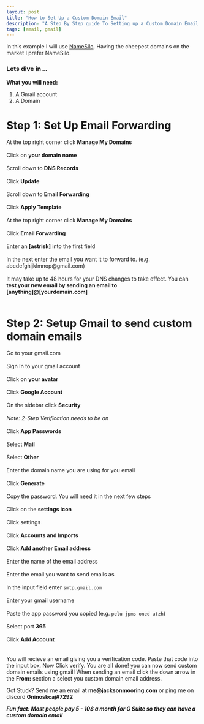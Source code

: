 ```yaml
---
layout: post
title: "How to Set Up a Custom Domain Email"
description: "A Step By Step guide To Setting up a Custom Domain Email for Free"
tags: [email, gmail]
---
```


In this example I will use <a href="https://www.namesilo.com" target="_blank">NameSilo</a>. Having the cheepest domains on the market I prefer NameSilo.</p>
<h3>Lets dive in...</h3>

<p><b>What you will need:</b></p>
<ol>
  <li>A Gmail account</li>
  <li>A Domain</li>
</ol>
<h1>Step 1: Set Up Email Forwarding</h1>
<p>
  At the top right corner click <b>Manage My Domains</b>
<br>
<br>
  Click on <b>your domain name</b>
<br>
<br>
  Scroll down to <b>DNS Records</b>
<br>
<br>
  Click <b>Update</b>
<br>
<br>
  Scroll down to <b>Email Forwarding</b>
<br>
<br>
  Click <b>Apply Template</b>
<br>
<br>
  At the top right corner click <b>Manage My Domains</b>
<br>
<br>
  Click <b>Email Forwarding</b>
<br>
<br>
  Enter an <b>[astrisk]</b> into the first field
<br>
<br>
  In the next enter the email you want it to forward to. (e.g. abcdefghijklmnop@gmail.com)
<br>
<br>
  It may take up to 48 hours for your DNS changes to take effect. You can <b>test your new email by sending an email to [anything]@[yourdomain.com]</b>
<br>
<br>
<h1>Step 2: Setup Gmail to send custom domain emails</h1>
  Go to your gmail.com
<br> <br>
  Sign In to your gmail account
<br><br>
  Click on <b>your avatar</b>
<br><br>
  Click <b>Google Account</b>
<br><br>
  On the sidebar click <b>Security</b>
<br><br>
  <i>Note: 2-Step Verification needs to be on</i>
<br><br>
  Click <b>App Passwords</b>
<br><br>
  Select <b>Mail</b>
<br><br>
  Select <b>Other</b>
<br><br>
  Enter the domain name you are using for you email
<br><br>
  Click <b>Generate</b>
<br><br>
  Copy the password. You will need it in the next few steps
<br><br>
  Click on the <b>settings icon</b>
<br><br>
  Click settings
<br><br>
  Click <b>Accounts and Imports</b>
<br><br>
  Click <b>Add another Email address</b>
<br><br>
  Enter the name of the email address
<br><br>
  Enter the email you want to send emails as
<br><br>
  In the input field enter <code>smtp.gmail.com</code>
<br><br>
  Enter your gmail username
<br><br>
  Paste the app password you copied (e.g. <code>pelu jpms oned atzh</code>)
<br><br>
  Select port <b>365</b>
<br>
<br>
  Click <b>Add Account</b>
<br>
<br>
<br>
  You will recieve an email giving you a verification code. Paste that code into the input box. Now Click verify. You are all done! you can now send custom domain emails using gmail! When sending an email click the down arrow in the <b>From:</b> section a select you custom domain email address.
</p>
<p>Got Stuck? Send me an email at <b>me@jacksonmooring.com</b> or ping me on discord <b>Gninoskcaj#7292</b>	</p>
  

<p><i><b>Fun fact: Most people pay 5 - 10$ a month for G Suite so they can have a custom domain email</b></i></p>

